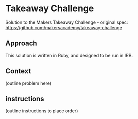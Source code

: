 # Takeaway Challenge

Solution to the Makers Takeaway Challenge - original spec: https://github.com/makersacademy/takeaway-challenge

## Approach

This solution is written in Ruby, and designed to be run in IRB.

## Context

(outline problem here)

## instructions

(outline instructions to place order)
